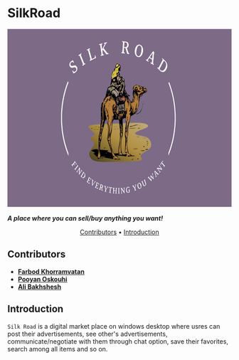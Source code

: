 # SilkRoad

<p align="center">
  <img src = "SilkRoadClient/src/main/resources/logo.png" width="700" height = "400">
</p>

**_A place where you can sell/buy anything you want!_**

<p align="center">
  <a href="#contributors">Contributors</a> •
  <a href="#introduction">Introduction</a>
</p>


## Contributors

* [**Farbod Khorramvatan**](https://github.com/Farbodkhm)
* [**Pooyan Oskouhi**](https://github.com/pooyanosk1382)
* [**Ali Bakhshesh**](https://github.com/alib2014)


## Introduction

`Silk Road` is a digital market place on windows desktop where usres can post their advertisements, see other's advertisements, communicate/negotiate with them through chat option, save their favorites, search among all items and so on.

